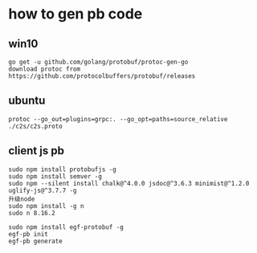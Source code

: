 # how to gen pb code

## win10

```
go get -u github.com/golang/protobuf/protoc-gen-go
download protoc from https://github.com/protocolbuffers/protobuf/releases

```

## ubuntu
```
protoc --go_out=plugins=grpc:. --go_opt=paths=source_relative ./c2s/c2s.proto

```

## client js pb
```
sudo npm install protobufjs -g
sudo npm install semver -g
sudo npm --silent install chalk@^4.0.0 jsdoc@^3.6.3 minimist@^1.2.0 uglify-js@^3.7.7 -g
升级node
sudo npm install -g n
sudo n 8.16.2

```
```
sudo npm install egf-protobuf -g
egf-pb init
egf-pb generate
```
